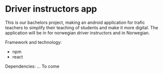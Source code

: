 # Driver instructors app
This is our bachelors project, making an android application for trafic teachers to simplify their teaching of students and make it more digital.
The application will be in for norwegian driver instructors and in Norwegian. 

Framework and technology: 
- npm
- react

Dependencies: 
... To come
